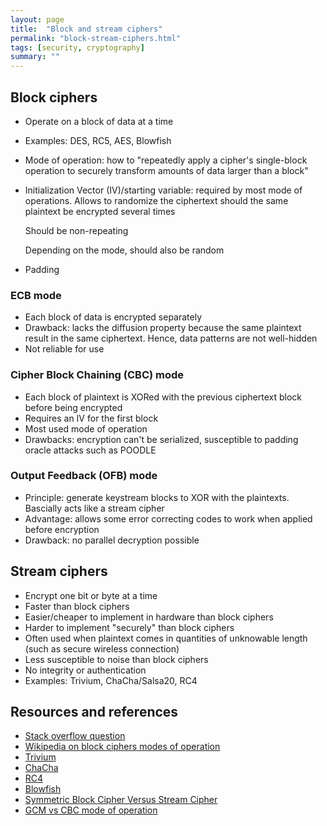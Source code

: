```yaml
---
layout: page
title:  "Block and stream ciphers"
permalink: "block-stream-ciphers.html"
tags: [security, cryptography]
summary: ""
---
```


## Block ciphers
* Operate on a block of data at a time
* Examples: DES, RC5, AES, Blowfish
* Mode of operation: how to "repeatedly apply a cipher's single-block operation
to securely transform amounts of data larger than a block"
* Initialization Vector (IV)/starting variable: required by most mode of
operations. Allows to randomize the ciphertext should the same plaintext be
encrypted several times

  Should be non-repeating

  Depending on the mode, should also be random
* Padding

### ECB mode
* Each block of data is encrypted separately
* Drawback: lacks the diffusion property because the same plaintext result in the
 same ciphertext. Hence, data patterns are not well-hidden
* Not reliable for use

### Cipher Block Chaining (CBC) mode
* Each block of plaintext is XORed with the previous ciphertext block before being encrypted
* Requires an IV for the first block
* Most used mode of operation
* Drawbacks: encryption can't be serialized, susceptible to padding oracle attacks such as POODLE

### Output Feedback (OFB) mode
* Principle: generate keystream blocks to XOR with the plaintexts. Bascially acts like a stream cipher 
* Advantage: allows some error correcting codes to work when applied before encryption
* Drawback: no parallel decryption possible

## Stream ciphers
* Encrypt one bit or byte at a time
* Faster than block ciphers
* Easier/cheaper to implement in hardware than block ciphers
* Harder to implement "securely" than block ciphers
* Often used when plaintext comes in quantities of unknowable length (such as secure wireless connection)
* Less susceptible to noise than block ciphers
* No integrity or authentication
* Examples: Trivium, ChaCha/Salsa20, RC4


## Resources and references
* [Stack overflow question](https://security.stackexchange.com/questions/334/advantages-and-disadvantages-of-stream-versus-block-ciphers)
* [Wikipedia on block ciphers modes of operation](https://en.wikipedia.org/wiki/Block_cipher_mode_of_operation)
* [Trivium](https://en.wikipedia.org/wiki/Trivium_(cipher))
* [ChaCha](https://en.wikipedia.org/wiki/Salsa20)
* [RC4](https://en.wikipedia.org/wiki/RC4)
* [Blowfish](https://en.wikipedia.org/wiki/Blowfish_(cipher))
* [Symmetric Block Cipher Versus Stream Cipher](https://blogs.getcertifiedgetahead.com/symmetric-block-cipher-versus-stream-cipher/)
* [GCM vs CBC mode of operation](https://www.privateinternetaccess.com/helpdesk/kb/articles/what-s-the-difference-between-aes-cbc-and-aes-gcm)
